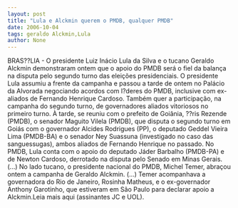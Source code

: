 ```yaml
---
layout: post
title: "Lula e Alckmin querem o PMDB, qualquer PMDB"
date: 2006-10-04
tags: geraldo Alckmin,Lula
author: None
---
```

BRAS??LIA - O presidente Luiz Inácio Lula da Silva e o tucano Geraldo Alckmin demonstraram ontem que o apoio do PMDB será o fiel da balança na disputa pelo segundo turno das eleições presidenciais. 
O presidente Lula assumiu a frente da campanha e passou a tarde de ontem no Palácio da Alvorada negociando acordos com l?deres do PMDB, inclusive com ex-aliados de Fernando Henrique Cardoso. Também quer a participação, na campanha do segundo turno, de governadores aliados vitoriosos no primeiro turno. 
À tarde, se reuniu com o prefeito de Goiânia, ??ris Rezende (PMDB), o senador Maguito Vilela (PMDB), que disputa o segundo turno em Goiás com o governador Alcides Rodrigues (PP), o deputado Geddel Vieira Lima (PMDB-BA) e o senador Ney Suassuna (investigado no caso das sanguessugas), ambos aliados de Fernando Henrique no passado. 
No PMDB, Lula conta com o apoio do deputado Jáder Barbalho (PMDB-PA) e de Newton Cardoso, derrotado na disputa pelo Senado em Minas Gerais. 
(...)
No lado tucano, o presidente nacional do PMDB, Michel Temer, abraçou ontem a campanha de Geraldo Alckmin. 
(...)
Temer acompanhava a governadora do Rio de Janeiro, Rosinha Matheus, e o ex-governador Anthony Garotinho, que estiveram em São Paulo para declarar apoio a Alckmin.Leia mais aqui (assinantes JC e UOL). 
